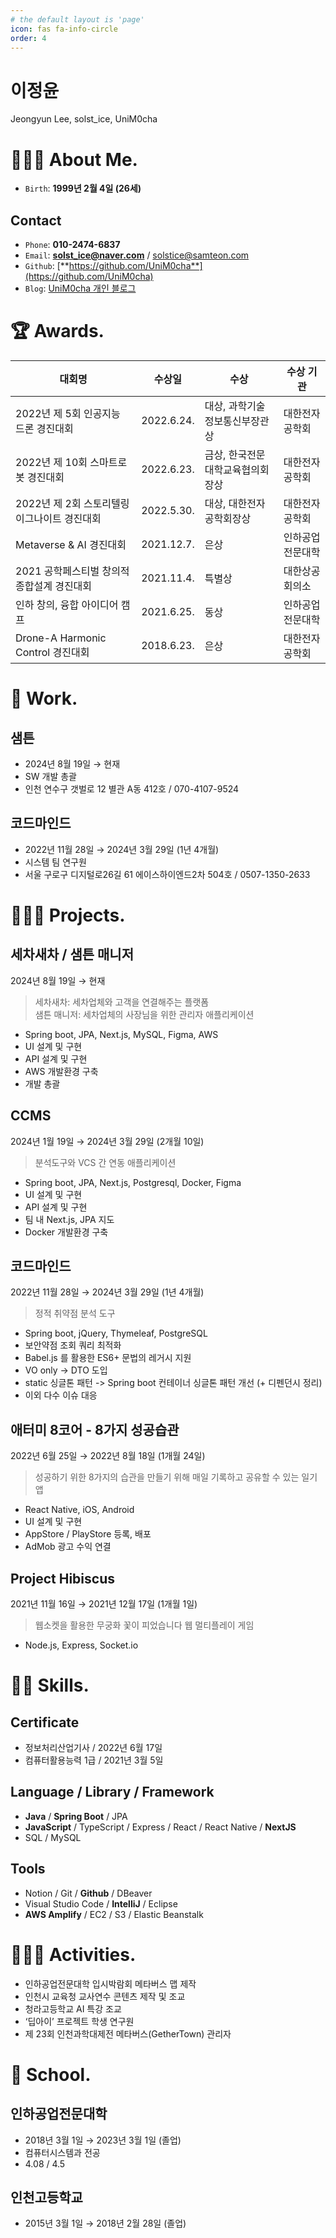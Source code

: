 ```yaml
---
# the default layout is 'page'
icon: fas fa-info-circle
order: 4
---
```


# 이정윤

Jeongyun Lee, solst_ice, UniM0cha

# 🙋🏻‍♂️ About Me.

- `Birth`: **1999년 2월 4일 (26세)**

## Contact

- `Phone`: **010-2474-6837**
- `Email`: **solst_ice@naver.com** / solstice@samteon.com
- `Github`: [**https://github.com/UniM0cha**](https://github.com/UniM0cha)
- `Blog`: [UniM0cha 개인 블로그](https://unim0cha.github.io)

# 🏆 Awards.

| 대회명                                       | 수상일     | 수상                             | 수상 기관        |
| -------------------------------------------- | ---------- | -------------------------------- | ---------------- |
| 2022년 제 5회 인공지능 드론 경진대회         | 2022.6.24. | 대상, 과학기술정보통신부장관상   | 대한전자공학회   |
| 2022년 제 10회 스마트로봇 경진대회           | 2022.6.23. | 금상, 한국전문대학교육협의회장상 | 대한전자공학회   |
| 2022년 제 2회 스토리텔링 이그나이트 경진대회 | 2022.5.30. | 대상, 대한전자공학회장상         | 대한전자공학회   |
| Metaverse & AI 경진대회                      | 2021.12.7. | 은상                             | 인하공업전문대학 |
| 2021 공학페스티벌 창의적 종합설계 경진대회   | 2021.11.4. | 특별상                           | 대한상공회의소   |
| 인하 창의, 융합 아이디어 캠프                | 2021.6.25. | 동상                             | 인하공업전문대학 |
| Drone-A Harmonic Control 경진대회            | 2018.6.23. | 은상                             | 대한전자공학회   |

# 💼 Work.

## 샘튼

- 2024년 8월 19일 → 현재
- SW 개발 총괄
- 인천 연수구 갯벌로 12 별관 A동 412호 / 070-4107-9524

## 코드마인드

- 2022년 11월 28일 → 2024년 3월 29일 (1년 4개월)
- 시스템 팀 연구원
- 서울 구로구 디지털로26길 61 에이스하이엔드2차 504호 / 0507-1350-2633

# 🧑🏻‍💻 Projects.

## 세차새차 / 샘튼 매니저

2024년 8월 19일 → 현재

> 세차새차: 세차업체와 고객을 연결해주는 플랫폼  
> 샘튼 매니저: 세차업체의 사장님을 위한 관리자 애플리케이션

- Spring boot, JPA, Next.js, MySQL, Figma, AWS
- UI 설계 및 구현
- API 설계 및 구현
- AWS 개발환경 구축
- 개발 총괄

## CCMS

2024년 1월 19일 → 2024년 3월 29일 (2개월 10일)

> 분석도구와 VCS 간 연동 애플리케이션

- Spring boot, JPA, Next.js, Postgresql, Docker, Figma
- UI 설계 및 구현
- API 설계 및 구현
- 팀 내 Next.js, JPA 지도
- Docker 개발환경 구축

## 코드마인드

2022년 11월 28일 → 2024년 3월 29일 (1년 4개월)

> 정적 취약점 분석 도구

- Spring boot, jQuery, Thymeleaf, PostgreSQL
- 보안약점 조회 쿼리 최적화
- Babel.js 를 활용한 ES6+ 문법의 레거시 지원
- VO only -> DTO 도입
- static 싱글톤 패턴 -> Spring boot 컨테이너 싱글톤 패턴 개선 (+ 디펜던시 정리)
- 이외 다수 이슈 대응

## 애터미 8코어 - 8가지 성공습관

2022년 6월 25일 → 2022년 8월 18일 (1개월 24일)

> 성공하기 위한 8가지의 습관을 만들기 위해 매일 기록하고 공유할 수 있는 일기 앱

- React Native, iOS, Android
- UI 설계 및 구현
- AppStore / PlayStore 등록, 배포
- AdMob 광고 수익 연결

## Project Hibiscus

2021년 11월 16일 → 2021년 12월 17일 (1개월 1일)

> 웹소켓을 활용한 무궁화 꽃이 피었습니다 웹 멀티플레이 게임

- Node.js, Express, Socket.io

# 💪🏻 Skills.

## Certificate

- 정보처리산업기사 / 2022년 6월 17일
- 컴퓨터활용능력 1급 / 2021년 3월 5일

## Language / Library / Framework

- **Java** / **Spring Boot** / JPA
- **JavaScript** / TypeScript / Express / React / React Native / **NextJS**
- SQL / MySQL

## Tools

- Notion / Git / **Github** / DBeaver
- Visual Studio Code / **IntelliJ** / Eclipse
- **AWS Amplify** / EC2 / S3 / Elastic Beanstalk

# 🏃🏻‍♂️ Activities.

- 인하공업전문대학 입시박람회 메타버스 맵 제작
- 인천시 교육청 교사연수 콘텐츠 제작 및 조교
- 청라고등학교 AI 특강 조교
- ‘딥아이’ 프로젝트 학생 연구원
- 제 23회 인천과학대제전 메타버스(GetherTown) 관리자

# 🏫 School.

## 인하공업전문대학

- 2018년 3월 1일 → 2023년 3월 1일 (졸업)
- 컴퓨터시스템과 전공
- 4.08 / 4.5

## 인천고등학교

- 2015년 3월 1일 → 2018년 2월 28일 (졸업)
